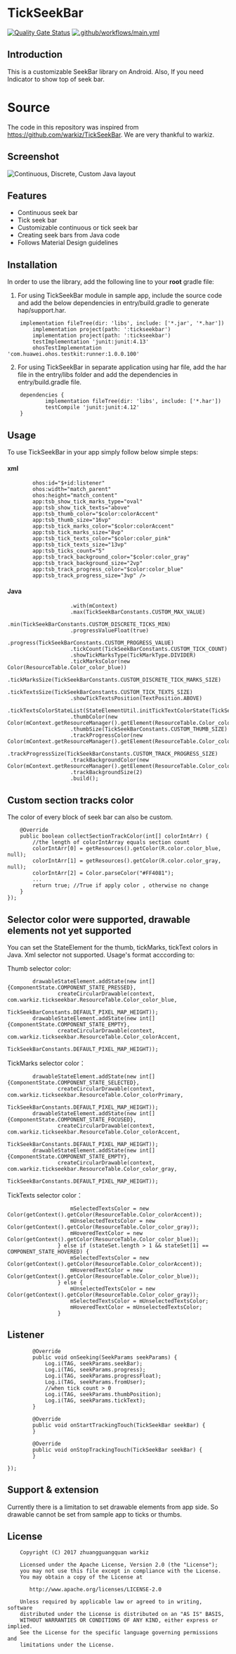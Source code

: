 # TickSeekBar

[![Quality Gate Status](https://sonarcloud.io/api/project_badges/measure?project=applibgroup_TickSeekBar&metric=alert_status)](https://sonarcloud.io/dashboard?id=applibgroup_TickSeekBar)
[![.github/workflows/main.yml](https://github.com/applibgroup/TickSeekBar/actions/workflows/main.yml/badge.svg)](https://github.com/applibgroup/TickSeekBar/actions/workflows/main.yml)

## Introduction

This is a customizable SeekBar library on Android. Also, If you need Indicator to show top of seek bar.

# Source

The code in this repository was inspired from https://github.com/warkiz/TickSeekBar. We are very thankful to warkiz.

## Screenshot

![Continuous, Discrete, Custom Java layout](Images/TickSeekBar_Demo.png)
&nbsp;&nbsp;&nbsp;&nbsp;&nbsp;&nbsp;&nbsp;&nbsp;&nbsp;&nbsp;&nbsp;&nbsp;&nbsp;&nbsp;&nbsp;&nbsp;

## Features

* Continuous seek bar
* Tick seek bar
* Customizable continuous or tick seek bar
* Creating seek bars from Java code
* Follows Material Design guidelines

## Installation

In order to use the library, add the following line to your **root** gradle file:

1. For using TickSeekBar module in sample app, include the source code and add the below dependencies in entry/build.gradle to generate hap/support.har.
```
	implementation fileTree(dir: 'libs', include: ['*.jar', '*.har'])
        implementation project(path: ':tickseekbar')
        implementation project(path: ':tickseekbar')
        testImplementation 'junit:junit:4.13'
        ohosTestImplementation 'com.huawei.ohos.testkit:runner:1.0.0.100'
```
2. For using TickSeekBar in separate application using har file, add the har file in the entry/libs folder and add the dependencies in entry/build.gradle file.
```
	dependencies {
            implementation fileTree(dir: 'libs', include: ['*.har'])
            testCompile 'junit:junit:4.12'
	}

```


## Usage

To use TickSeekBar in your app simply follow below simple steps:

#### xml

``` <com.warkiz.tickseekbar.TickSeekBar
        ohos:id="$+id:listener"
        ohos:width="match_parent"
        ohos:height="match_content"
        app:tsb_show_tick_marks_type="oval"
        app:tsb_show_tick_texts="above"
        app:tsb_thumb_color="$color:colorAccent"
        app:tsb_thumb_size="16vp"
        app:tsb_tick_marks_color="$color:colorAccent"
        app:tsb_tick_marks_size="8vp"
        app:tsb_tick_texts_color="$color:color_pink"
        app:tsb_tick_texts_size="13vp"
        app:tsb_ticks_count="5"
        app:tsb_track_background_color="$color:color_gray"
        app:tsb_track_background_size="2vp"
        app:tsb_track_progress_color="$color:color_blue"
        app:tsb_track_progress_size="3vp" />
```

#### Java

```    TickSeekBar seekBar = TickSeekBar
                    .with(mContext)
                    .max(TickSeekBarConstants.CUSTOM_MAX_VALUE)
                    .min(TickSeekBarConstants.CUSTOM_DISCRETE_TICKS_MIN)
                    .progressValueFloat(true)
                    .progress(TickSeekBarConstants.CUSTOM_PROGRESS_VALUE)
                    .tickCount(TickSeekBarConstants.CUSTOM_TICK_COUNT)
                    .showTickMarksType(TickMarkType.DIVIDER)
                    .tickMarksColor(new Color(ResourceTable.Color_color_blue))
                    .tickMarksSize(TickSeekBarConstants.CUSTOM_DISCRETE_TICK_MARKS_SIZE)
                    .tickTextsSize(TickSeekBarConstants.CUSTOM_TICK_TEXTS_SIZE)
                    .showTickTextsPosition(TextPosition.ABOVE)
                    .tickTextsColorStateList(StateElementUtil.initTickTextColorState(TickSeekBarConstants.INDEX_VALUE_THREE))
                    .thumbColor(new Color(mContext.getResourceManager().getElement(ResourceTable.Color_color_1).getColor()))
                    .thumbSize(TickSeekBarConstants.CUSTOM_THUMB_SIZE)
                    .trackProgressColor(new Color(mContext.getResourceManager().getElement(ResourceTable.Color_colorAccent).getColor()))
                    .trackProgressSize(TickSeekBarConstants.CUSTOM_TRACK_PROGRESS_SIZE)
                    .trackBackgroundColor(new Color(mContext.getResourceManager().getElement(ResourceTable.Color_color_gray).getColor()))
                    .trackBackgroundSize(2)
                    .build();
```

## Custom section tracks color
The color of every block of seek bar can also be custom.

```sectionSeekBar.customSectionTrackColor(new ColorCollector() {
    @Override
    public boolean collectSectionTrackColor(int[] colorIntArr) {
        //the length of colorIntArray equals section count
        colorIntArr[0] = getResources().getColor(R.color.color_blue, null);
        colorIntArr[1] = getResources().getColor(R.color.color_gray, null);
        colorIntArr[2] = Color.parseColor("#FF4081");
        ...
        return true; //True if apply color , otherwise no change
    }
});
```

## Selector color were supported, drawable elements not yet supported

You can set the StateElement for the thumb, tickMarks, tickText colors in Java. Xml selector not supported.
Usage's format acccording to:


Thumb selector color:

```StateElement drawableStateElement = new StateElement();
        drawableStateElement.addState(new int[] {ComponentState.COMPONENT_STATE_PRESSED},
                createCircularDrawable(context, com.warkiz.tickseekbar.ResourceTable.Color_color_blue,
                        TickSeekBarConstants.DEFAULT_PIXEL_MAP_HEIGHT));
        drawableStateElement.addState(new int[] {ComponentState.COMPONENT_STATE_EMPTY},
                createCircularDrawable(context, com.warkiz.tickseekbar.ResourceTable.Color_colorAccent,
                        TickSeekBarConstants.DEFAULT_PIXEL_MAP_HEIGHT));
```

TickMarks selector color：

```StateElement drawableStateElement = new StateElement();
        drawableStateElement.addState(new int[] {ComponentState.COMPONENT_STATE_SELECTED},
                createCircularDrawable(context, com.warkiz.tickseekbar.ResourceTable.Color_colorPrimary,
                        TickSeekBarConstants.DEFAULT_PIXEL_MAP_HEIGHT));
        drawableStateElement.addState(new int[] {ComponentState.COMPONENT_STATE_FOCUSED},
                createCircularDrawable(context, com.warkiz.tickseekbar.ResourceTable.Color_colorAccent,
                        TickSeekBarConstants.DEFAULT_PIXEL_MAP_HEIGHT));
        drawableStateElement.addState(new int[] {ComponentState.COMPONENT_STATE_EMPTY},
                createCircularDrawable(context, com.warkiz.tickseekbar.ResourceTable.Color_color_gray,
                        TickSeekBarConstants.DEFAULT_PIXEL_MAP_HEIGHT));
```

TickTexts selector color：

```    if (stateSet.length > 0 && stateSet[0] == COMPONENT_STATE_SELECTED){
                    mSelectedTextsColor = new Color(getContext().getColor(ResourceTable.Color_colorAccent));
                    mUnselectedTextsColor = new Color(getContext().getColor(ResourceTable.Color_color_gray));
                    mHoveredTextColor = new Color(getContext().getColor(ResourceTable.Color_color_blue));
                } else if (stateSet.length > 1 && stateSet[1] == COMPONENT_STATE_HOVERED) {
                    mSelectedTextsColor = new Color(getContext().getColor(ResourceTable.Color_colorAccent));
                    mHoveredTextColor = new Color(getContext().getColor(ResourceTable.Color_color_blue));
                } else {
                    mUnselectedTextsColor = new Color(getContext().getColor(ResourceTable.Color_color_gray));
                    mSelectedTextsColor = mUnselectedTextsColor;
                    mHoveredTextColor = mUnselectedTextsColor;
                }
```

## Listener
```seekBar.setOnSeekChangeListener(new OnSeekChangeListener() {
        @Override
        public void onSeeking(SeekParams seekParams) {
            Log.i(TAG, seekParams.seekBar);
            Log.i(TAG, seekParams.progress);
            Log.i(TAG, seekParams.progressFloat);
            Log.i(TAG, seekParams.fromUser);
            //when tick count > 0
            Log.i(TAG, seekParams.thumbPosition);
            Log.i(TAG, seekParams.tickText);
        }

        @Override
        public void onStartTrackingTouch(TickSeekBar seekBar) {
        }

        @Override
        public void onStopTrackingTouch(TickSeekBar seekBar) {
        }

});
```
## Support & extension

Currently there is a limitation to set drawable elements from app side. So drawable cannot be set from sample app to ticks or thumbs.

## License
``` 
    Copyright (C) 2017 zhuangguangquan warkiz
    
    Licensed under the Apache License, Version 2.0 (the "License");
    you may not use this file except in compliance with the License.
    You may obtain a copy of the License at
    
       http://www.apache.org/licenses/LICENSE-2.0
    
    Unless required by applicable law or agreed to in writing, software
    distributed under the License is distributed on an "AS IS" BASIS,
    WITHOUT WARRANTIES OR CONDITIONS OF ANY KIND, either express or implied.
    See the License for the specific language governing permissions and
    limitations under the License.
```